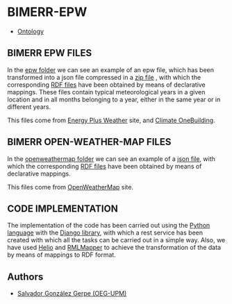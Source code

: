 # BIMERR-EPW

- [Ontology](https://bimerr.iot.linkeddata.es/def/weather/)

## BIMERR EPW FILES

In the [epw folder](./Examples/epw) we can see an example of an epw file, which has been transformed into a json file compressed in a [zip file](./Examples/epw/ESP_PV_Bilbao-AP-080250_TMYx-2004-2018.zip) , with which the corresponding [RDF files](./RDF_Examples/epw/ESP_PV_Bilbao-AP-080250_TMYx-2004-2018.zip) have been obtained by means of declarative mappings. These files contain typical meteorological years in a given location and in all months belonging to a year, either in the same year or in different years.

This files come from [Energy Plus Weather](https://www.energyplus.net/weather) site, and [Climate OneBuilding](http://climate.onebuilding.org/).

## BIMERR OPEN-WEATHER-MAP FILES

In the [openweathermap folder](./Examples/openweathermap) we can see an example of a [json file](./Examples/openweathermap/Europe-Madrid(40.4196_-3.692).json), with which the corresponding [RDF files](./RDF_Examples/openweathermap/Europe-Madrid(40.4196_-3.692).ttl) have been obtained by means of declarative mappings.

This files come from [OpenWeatherMap](https://openweathermap.org/) site.

## CODE IMPLEMENTATION

The implementation of the code has been carried out using the [Python language](https://www.python.org/download/releases/3.0/) with the [Django library](https://www.djangoproject.com/), with which a rest service has been created with which all the tasks can be carried out in a simple way. Also, we have used [Helio](https://oeg-upm.github.io/helio/) and [RMLMapper](https://github.com/RMLio/rmlmapper-java) to achieve the transformation of the data by means of mappings to RDF format.

## Authors

- [Salvador González Gerpe (OEG-UPM)](https://github.com/Salva5297)
